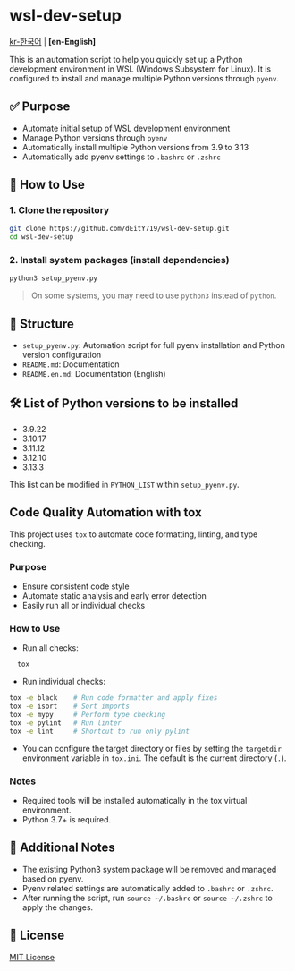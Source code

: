 # wsl-dev-setup

[kr-한국어](README.md) | **[en-English]**

This is an automation script to help you quickly set up a Python development environment in WSL (Windows Subsystem for Linux).
It is configured to install and manage multiple Python versions through `pyenv`.

## ✅ Purpose

- Automate initial setup of WSL development environment
- Manage Python versions through `pyenv`
- Automatically install multiple Python versions from 3.9 to 3.13
- Automatically add pyenv settings to `.bashrc` or `.zshrc`

## 🚀 How to Use

### 1. Clone the repository

```bash
git clone https://github.com/dEitY719/wsl-dev-setup.git
cd wsl-dev-setup
```

### 2. Install system packages (install dependencies)

```bash
python3 setup_pyenv.py
```

> On some systems, you may need to use `python3` instead of `python`.

## 📂 Structure

- `setup_pyenv.py`: Automation script for full pyenv installation and Python version configuration
- `README.md`: Documentation
- `README.en.md`: Documentation (English)

## 🛠 List of Python versions to be installed

- 3.9.22
- 3.10.17
- 3.11.12
- 3.12.10
- 3.13.3

This list can be modified in `PYTHON_LIST` within `setup_pyenv.py`.

## Code Quality Automation with tox

This project uses `tox` to automate code formatting, linting, and type checking.

### Purpose

- Ensure consistent code style
- Automate static analysis and early error detection
- Easily run all or individual checks

### How to Use

- Run all checks:

```bash
  tox
```

- Run individual checks:

```bash
tox -e black    # Run code formatter and apply fixes
tox -e isort    # Sort imports
tox -e mypy     # Perform type checking
tox -e pylint   # Run linter
tox -e lint     # Shortcut to run only pylint
```

- You can configure the target directory or files by setting the `targetdir` environment variable in `tox.ini`. The default is the current directory (`.`).

### Notes

- Required tools will be installed automatically in the tox virtual environment.
- Python 3.7+ is required.

## 🔄 Additional Notes

- The existing Python3 system package will be removed and managed based on pyenv.
- Pyenv related settings are automatically added to `.bashrc` or `.zshrc`.
- After running the script, run `source ~/.bashrc` or `source ~/.zshrc` to apply the changes.

## 📝 License

[MIT License](LICENSE) 